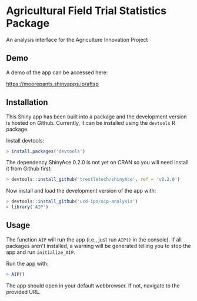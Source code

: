 # Agricultural Field Trial Statistics Package

An analysis interface for the Agriculture Innovation Project

## Demo

A demo of the app can be accessed here:

https://moorepants.shinyapps.io/aftsp

## Installation

This Shiny app has been built into a package and the development version is
hosted on Github. Currently, it can be installed using the `devtools` R
package.

Install devtools:

```R
> install.packages('devtools')
```

The dependency ShinyAce 0.2.0 is not yet on CRAN so you will need install it
from Github first:

```R
> devtools::install_github('trestletech/shinyAce', ref = 'v0.2.0')
```

Now install and load the development version of the app with:

```R
> devtools::install_github('ucd-ipo/aip-analysis')
> library('AIP')
```

## Usage

The function `AIP` will run the app (i.e., just run `AIP()` in the console). If
all packages aren't installed, a warning will be generated telling you to stop
the app and run `initialize_AIP`.

Run the app with:

```R
> AIP()
```

The app should open in your default webbrowser. If not, navigate to the
provided URL.
